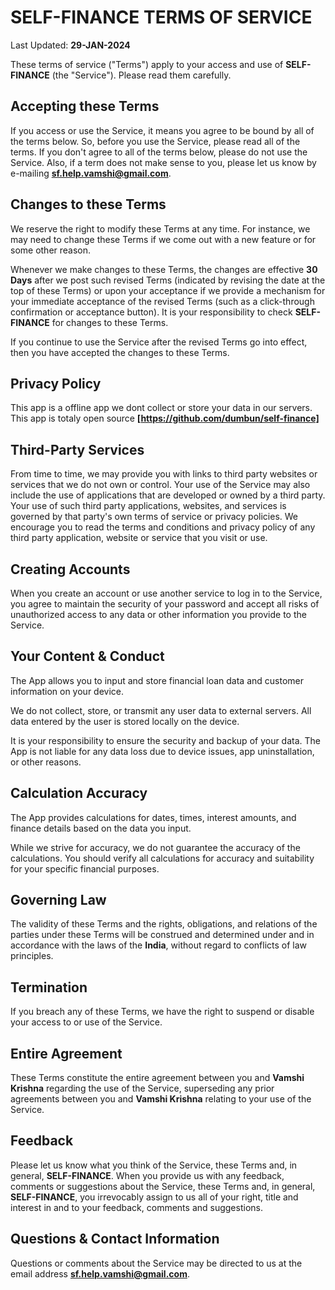 # **SELF-FINANCE** TERMS OF SERVICE

Last Updated: **29-JAN-2024**

These terms of service ("Terms") apply to your access and use of **SELF-FINANCE** (the "Service"). Please read them carefully.

## Accepting these Terms

If you access or use the Service, it means you agree to be bound by all of the terms below. So, before you use the Service, please read all of the terms. If you don't agree to all of the terms below, please do not use the Service. Also, if a term does not make sense to you, please let us know by e-mailing **sf.help.vamshi@gmail.com**.

## Changes to these Terms

We reserve the right to modify these Terms at any time. For instance, we may need to change these Terms if we come out with a new feature or for some other reason.

Whenever we make changes to these Terms, the changes are effective **30 Days** after we post such revised Terms (indicated by revising the date at the top of these Terms) or upon your acceptance if we provide a mechanism for your immediate acceptance of the revised Terms (such as a click-through confirmation or acceptance button). It is your responsibility to check **SELF-FINANCE** for changes to these Terms.

If you continue to use the Service after the revised Terms go into effect, then you have accepted the changes to these Terms.

## Privacy Policy

This app is a offline app we dont collect or store your data in our servers. This app is totaly open source **[https://github.com/dumbun/self-finance]**

## Third-Party Services

From time to time, we may provide you with links to third party websites or services that we do not own or control. Your use of the Service may also include the use of applications that are developed or owned by a third party. Your use of such third party applications, websites, and services is governed by that party's own terms of service or privacy policies. We encourage you to read the terms and conditions and privacy policy of any third party application, website or service that you visit or use.

## Creating Accounts

When you create an account or use another service to log in to the Service, you agree to maintain the security of your password and accept all risks of unauthorized access to any data or other information you provide to the Service.

## Your Content & Conduct

The App allows you to input and store financial loan data and customer information on your device.

We do not collect, store, or transmit any user data to external servers. All data entered by the user is stored locally on the device.

It is your responsibility to ensure the security and backup of your data. The App is not liable for any data loss due to device issues, app uninstallation, or other reasons.

## Calculation Accuracy

The App provides calculations for dates, times, interest amounts, and finance details based on the data you input.

While we strive for accuracy, we do not guarantee the accuracy of the calculations. You should verify all calculations for accuracy and suitability for your specific financial purposes.

## Governing Law

The validity of these Terms and the rights, obligations, and relations of the parties under these Terms will be construed and determined under and in accordance with the laws of the **India**, without regard to conflicts of law principles.

## Termination

If you breach any of these Terms, we have the right to suspend or disable your access to or use of the Service.

## Entire Agreement

These Terms constitute the entire agreement between you and **Vamshi Krishna** regarding the use of the Service, superseding any prior agreements between you and **Vamshi Krishna** relating to your use of the Service.

## Feedback

Please let us know what you think of the Service, these Terms and, in general, **SELF-FINANCE**. When you provide us with any feedback, comments or suggestions about the Service, these Terms and, in general, **SELF-FINANCE**, you irrevocably assign to us all of your right, title and interest in and to your feedback, comments and suggestions.

## Questions & Contact Information

Questions or comments about the Service may be directed to us at the email address **sf.help.vamshi@gmail.com**.
